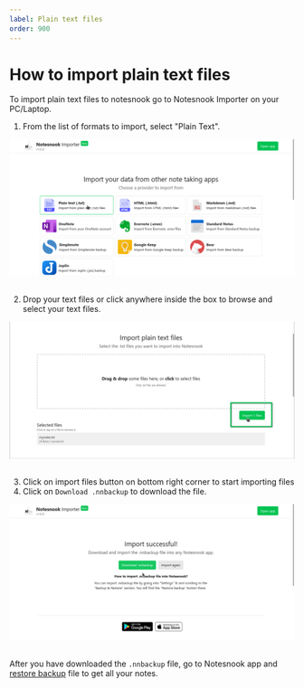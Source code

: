 ```yaml
---
label: Plain text files
order: 900
---
```

# How to import plain text files

To import plain text files to notesnook go to Notesnook Importer on your PC/Laptop.

1. From the list of formats to import, select "Plain Text".
<img style="margin-bottom:15px;" src="../static/plain_text_import_step_1.png" alt="From the list of formats to import, select Plain Text."/>

2. Drop your text files or click anywhere inside the box to browse and select your text files.
<img style="margin-bottom:15px;" src="../static/plain_text_import_step_2.png" alt="From the list of formats to import, select Plain Text."/>

3. Click on import files button on bottom right corner to start importing files
4. Click on `Download .nnbackup` to download the file.
<img style="margin-bottom:15px;" src="../static/plain_text_import_step_3.png" alt="From the list of formats to import, select Plain Text."/>

After you have downloaded the `.nnbackup` file, go to Notesnook app and [restore backup](../backup-restore.md) file to get all your notes.
